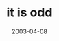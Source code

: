 ---
layout: base.njk
title : 'it is odd' 
view_title : 'it is odd' 
year : '2003' 
date : '2003-04-08' 
img_file : '/drawing/itisodd.png' 
html_file : 'itisodd' 
next_html : 'shutupiamworkingon.html' 
year_order : '64' 
permalink : "title/{{html_file}}.html"
---